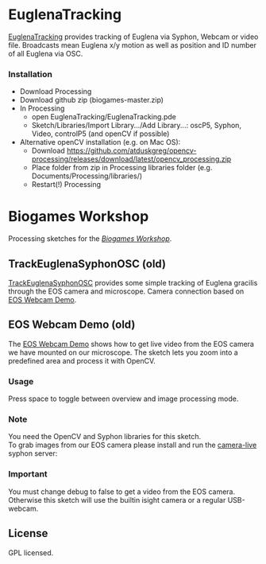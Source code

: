 # EuglenaTracking

[EuglenaTracking](EuglenaTracking) provides tracking of Euglena via Syphon, Webcam or video file. Broadcasts mean Euglena x/y motion as well as position and ID number of all Euglena via OSC.

### Installation
- Download Processing
- Download github zip (biogames-master.zip) 
- In Processing
  - open EuglenaTracking/EuglenaTracking.pde
  - Sketch/Libraries/Import Library.../Add Library...: oscP5, Syphon, Video, controlP5 (and openCV if possible)
- Alternative openCV installation (e.g. on Mac OS): 
  - Download https://github.com/atduskgreg/opencv-processing/releases/download/latest/opencv_processing.zip
  - Place folder from zip in Processing libraries folder (e.g. Documents/Processing/libraries/)
  - Restart(!) Processing
  
# Biogames Workshop

Processing sketches for the *[Biogames Workshop](http://www.uni-weimar.de/medien/wiki/Workshop_on_BioGames)*.

## TrackEuglenaSyphonOSC (old)

[TrackEuglenaSyphonOSC](TrackEuglenaSyphonOSC) provides some simple tracking of Euglena gracilis through the EOS camera and microscope. Camera connection based on [EOS Webcam Demo](eos_webcam_demo).

##  EOS Webcam Demo (old)

The [EOS Webcam Demo](eos_webcam_demo) shows how to get live video from the EOS camera we have mounted on our microscope.  The sketch lets you zoom into a predefined area and process it with OpenCV.

### Usage
Press space to toggle between overview and image processing mode.

### Note
You need the OpenCV and Syphon libraries for this sketch.  
To grab images from our EOS camera please install and run the [camera-live](https://github.com/v002/v002-Camera-Live/releases) syphon server:


### Important
You must change debug to false to get a video from the EOS camera.
Otherwise this sketch will use the builtin isight camera or a regular USB-webcam.

## License

GPL licensed.
